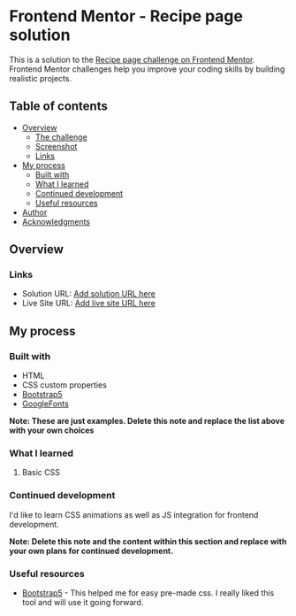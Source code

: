 # Frontend Mentor - Recipe page solution

This is a solution to the [Recipe page challenge on Frontend Mentor](https://www.frontendmentor.io/challenges/recipe-page-KiTsR8QQKm). Frontend Mentor challenges help you improve your coding skills by building realistic projects. 

## Table of contents

- [Overview](#overview)
  - [The challenge](#the-challenge)
  - [Screenshot](#screenshot)
  - [Links](#links)
- [My process](#my-process)
  - [Built with](#built-with)
  - [What I learned](#what-i-learned)
  - [Continued development](#continued-development)
  - [Useful resources](#useful-resources)
- [Author](#author)
- [Acknowledgments](#acknowledgments)

## Overview

### Links

- Solution URL: [Add solution URL here](https://your-solution-url.com)
- Live Site URL: [Add live site URL here](https://your-live-site-url.com)

## My process

### Built with

- HTML
- CSS custom properties
- [Bootstrap5](https://getbootstrap.com/)
- [GoogleFonts](https://fonts.google.com/)

**Note: These are just examples. Delete this note and replace the list above with your own choices**

### What I learned

1. Basic CSS

### Continued development

I'd like to learn CSS animations as well as JS integration for frontend development.

**Note: Delete this note and the content within this section and replace with your own plans for continued development.**

### Useful resources

- [Bootstrap5](https://cdn.jsdelivr.net/npm/bootstrap@5.3.3/dist/css/bootstrap.min.css) - This helped me for easy pre-made css. I really liked this tool and will use it going forward.
